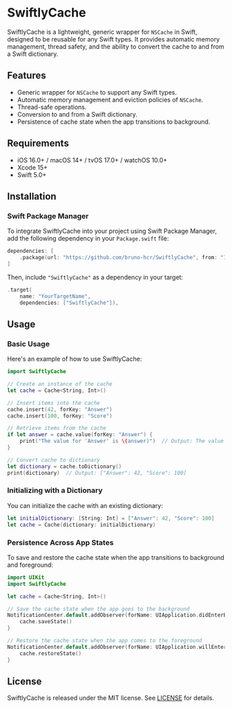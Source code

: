 # SwiftlyCache

SwiftlyCache is a lightweight, generic wrapper for `NSCache` in Swift, designed to be reusable for any Swift types. It provides automatic memory management, thread safety, and the ability to convert the cache to and from a Swift dictionary.

## Features

- Generic wrapper for `NSCache` to support any Swift types.
- Automatic memory management and eviction policies of `NSCache`.
- Thread-safe operations.
- Conversion to and from a Swift dictionary.
- Persistence of cache state when the app transitions to background.

## Requirements

- iOS 16.0+ / macOS 14+ / tvOS 17.0+ / watchOS 10.0+
- Xcode 15+
- Swift 5.0+

## Installation

### Swift Package Manager

To integrate SwiftlyCache into your project using Swift Package Manager, add the following dependency in your `Package.swift` file:

```swift
dependencies: [
    .package(url: "https://github.com/bruno-hcr/SwiftlyCache", from: "1.0.0")
]
```

Then, include `"SwiftlyCache"` as a dependency in your target:

```swift
.target(
    name: "YourTargetName",
    dependencies: ["SwiftlyCache"]),
```

## Usage

### Basic Usage

Here's an example of how to use SwiftlyCache:

```swift
import SwiftlyCache

// Create an instance of the cache
let cache = Cache<String, Int>()

// Insert items into the cache
cache.insert(42, forKey: "Answer")
cache.insert(100, forKey: "Score")

// Retrieve items from the cache
if let answer = cache.value(forKey: "Answer") {
    print("The value for 'Answer' is \(answer)")  // Output: The value for 'Answer' is 42
}

// Convert cache to dictionary
let dictionary = cache.toDictionary()
print(dictionary)  // Output: ["Answer": 42, "Score": 100]
```

### Initializing with a Dictionary

You can initialize the cache with an existing dictionary:

```swift
let initialDictionary: [String: Int] = ["Answer": 42, "Score": 100]
let cache = Cache(dictionary: initialDictionary)
```

### Persistence Across App States

To save and restore the cache state when the app transitions to background and foreground:

```swift
import UIKit
import SwiftlyCache

let cache = Cache<String, Int>()

// Save the cache state when the app goes to the background
NotificationCenter.default.addObserver(forName: UIApplication.didEnterBackgroundNotification, object: nil, queue: nil) { _ in
    cache.saveState()
}

// Restore the cache state when the app comes to the foreground
NotificationCenter.default.addObserver(forName: UIApplication.willEnterForegroundNotification, object: nil, queue: nil) { _ in
    cache.restoreState()
}
```

## License

SwiftlyCache is released under the MIT license. See [LICENSE](LICENSE) for details.